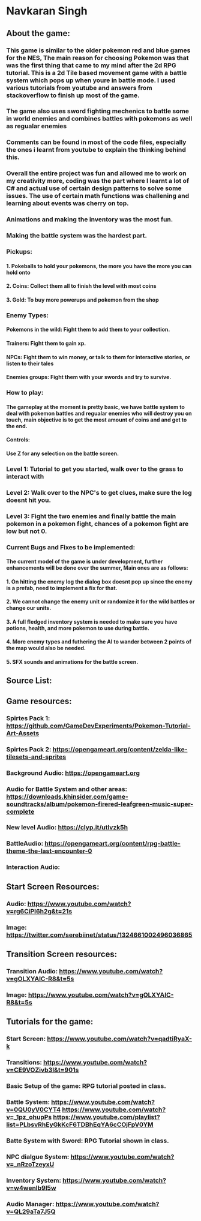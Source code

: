 
# Navkaran Singh 
## About the game: 
### This game is similar to the older pokemon red and blue games for the NES, The main reason for choosing Pokemon was that was the first thing that came to my mind after the 2d RPG tutorial. This is a 2d Tile based movement game with a battle system which pops up when youre in battle mode. I used various tutorials from youtube and answers from stackoverflow to finish up most of the game. 
### The game also uses sword fighting mechenics to battle some in world enemies and combines battles with pokemons as well as regualar enemies
### Comments can be found in most of the code files, especially the ones i learnt from youtube to explain the thinking behind this. 
### Overall the entire project was fun and allowed me to work on my creativity more, coding was the part where I learnt a lot of C# and actual use of certain design patterns to solve some issues. The use of certain math functions was challening and learning about events was cherry on top.  
### Animations and making the inventory was the most fun.
### Making the battle system was the hardest part. 


### Pickups: 
#### 1. Pokeballs to hold your pokemons, the more you have the more you can hold onto 
#### 2. Coins: Collect them all to finish the level with most coins 
#### 3. Gold: To buy more powerups and pokemon from the shop

### Enemy Types: 
#### Pokemons in the wild: Fight them to add them to your collection. 
#### Trainers: Fight them to gain xp.
#### NPCs: Fight them to win money, or talk to them for interactive stories, or listen to their tales
#### Enemies groups: Fight them with your swords and try to survive.

### How to play:
#### The gameplay at the moment is pretty basic, we have battle system to deal with pokemon battles and regualar enemies who will destroy you on touch, main objective is to get the most amount of coins and and get to the end. 


#### Controls: 
#### Use Z for any selection on the battle screen. 

### Level 1: Tutorial to get you started, walk over to the grass to interact with  
### Level 2: Walk over to the NPC's to get clues, make sure the log doesnt hit you. 
### Level 3: Fight the two enemies and finally battle the main pokemon in a pokemon fight, chances of a pokemon fight are low but not 0.

### Current Bugs and Fixes to be implemented: 
#### The current model of the game is under development, further enhancements will be done over the summer, Main ones are as follows: 
#### 1. On hitting the enemy log the dialog box doesnt pop up since the enemy is a prefab, need to implement a fix for that. 
#### 2. We cannot change the enemy unit or randomize it for the wild battles or change our units. 
#### 3. A full fledged inventory system is needed to make sure you have potions, health, and more pokemon to use during battle. 
#### 4. More enemy types and futhering the AI to wander between 2 points of the map would also be needed. 
#### 5. SFX sounds and animations for the battle screen.  



## Source List:

## Game resources: 
### Spirtes Pack 1: https://github.com/GameDevExperiments/Pokemon-Tutorial-Art-Assets
### Spirtes Pack 2: https://opengameart.org/content/zelda-like-tilesets-and-sprites
### Background Audio: https://opengameart.org
### Audio for Battle System and other areas: https://downloads.khinsider.com/game-soundtracks/album/pokemon-firered-leafgreen-music-super-complete
### New level Audio: https://clyp.it/utlvzk5h
### BattleAudio: https://opengameart.org/content/rpg-battle-theme-the-last-encounter-0
### Interaction Audio: 

## Start Screen Resources: 
### Audio: https://www.youtube.com/watch?v=rg6CiPI6h2g&t=21s
### Image: https://twitter.com/serebiinet/status/1324661002496036865

## Transition Screen resources: 
### Transition Audio: https://www.youtube.com/watch?v=gOLXYAlC-R8&t=5s
### Image: https://www.youtube.com/watch?v=gOLXYAlC-R8&t=5s

## Tutorials for the game:

### Start Screen: https://www.youtube.com/watch?v=qadtiRyaX-k
### Transitions: https://www.youtube.com/watch?v=CE9VOZivb3I&t=901s
### Basic Setup of the game: RPG tutorial posted in class. 
### Battle System: https://www.youtube.com/watch?v=0QU0yV0CYT4 https://www.youtube.com/watch?v=_1pz_ohupPs https://www.youtube.com/playlist?list=PLbsvRhEyGkKcF6TDBhEqYA6cCOjFpV0YM
### Batte System with Sword: RPG Tutorial shown in class.
### NPC dialgue System: https://www.youtube.com/watch?v=_nRzoTzeyxU
### Inventory System:  https://www.youtube.com/watch?v=w4wenIb9l5w
### Audio Manager: https://www.youtube.com/watch?v=QL29aTa7J5Q

